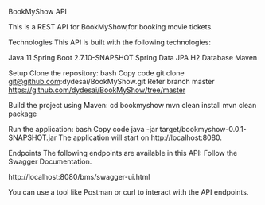 BookMyShow API

This is a REST API for BookMyShow,for booking movie tickets.

Technologies
This API is built with the following technologies:

Java 11
Spring Boot 2.7.10-SNAPSHOT
Spring Data JPA
H2 Database
Maven

Setup
Clone the repository:
bash
Copy code
git clone git@github.com:dydesai/BookMyShow.git
Refer branch master
https://github.com/dydesai/BookMyShow/tree/master


Build the project using Maven:
cd bookmyshow
mvn clean install
mvn clean package

Run the application:
bash
Copy code
java -jar target/bookmyshow-0.0.1-SNAPSHOT.jar
The application will start on http://localhost:8080.

Endpoints
The following endpoints are available in this API:
Follow the Swagger Documentation.

http://localhost:8080/bms/swagger-ui.html

You can use a tool like Postman or curl to interact with the API endpoints.



